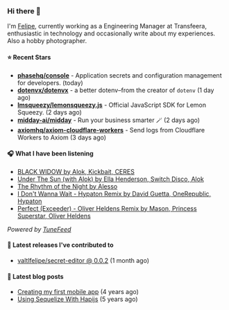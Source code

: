 ### Hi there 👋

I'm [Felipe](https://felipevm.com), currently working as a Engineering Manager at Transfeera, enthusiastic in technology and occasionally write about my experiences. Also a hobby photographer.

#### ⭐ Recent Stars
- **[phasehq/console](https://github.com/phasehq/console)** - Application secrets and configuration management for developers. (today)
- **[dotenvx/dotenvx](https://github.com/dotenvx/dotenvx)** - a better dotenv–from the creator of `dotenv` (1 day ago)
- **[lmsqueezy/lemonsqueezy.js](https://github.com/lmsqueezy/lemonsqueezy.js)** - Official JavaScript SDK for Lemon Squeezy. (2 days ago)
- **[midday-ai/midday](https://github.com/midday-ai/midday)** - Run your business smarter 🪄 (2 days ago)
- **[axiomhq/axiom-cloudflare-workers](https://github.com/axiomhq/axiom-cloudflare-workers)** - Send logs from Cloudflare Workers to Axiom (3 days ago)

#### 🎧 What I have been listening
- [BLACK WIDOW by Alok, Kickbait, CERES](https://open.spotify.com/track/6c7BB9OiD0Wu596pW4L1f7)
- [Under The Sun (with Alok) by Ella Henderson, Switch Disco, Alok](https://open.spotify.com/track/59ySremqxhrlZnCuNrqf1Y)
- [The Rhythm of the Night by Alesso](https://open.spotify.com/track/1jpXMlIkeTcTRZW1nYnfIZ)
- [I Don&#39;t Wanna Wait - Hypaton Remix by David Guetta, OneRepublic, Hypaton](https://open.spotify.com/track/0fWEiUDScOulPx57WQk1Bo)
- [Perfect (Exceeder) - Oliver Heldens Remix by Mason, Princess Superstar, Oliver Heldens](https://open.spotify.com/track/2XoNq5vZlHC2Y1JCoEbYBY)

_Powered by [TuneFeed](https://tunefeed.app?ref=valtlfelipe-gh-profile)_ 

#### 🚀 Latest releases I've contributed to


- [valtlfelipe/secret-editor @ 0.0.2](https://github.com/valtlfelipe/secret-editor/releases/tag/0.0.2) (1 month ago)

#### 📄 Latest blog posts
- [Creating my first mobile app](https://felipevm.com/posts/creating-my-first-mobile-app/) (4 years ago)
- [Using Sequelize With Hapijs](https://felipevm.com/posts/using-sequelize-with-hapijs/) (5 years ago)
